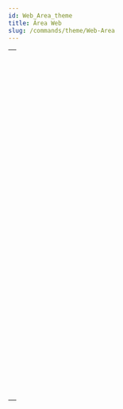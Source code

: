 ```yaml
---
id: Web_Area_theme
title: Área Web
slug: /commands/theme/Web-Area
---
```


|                                                                                                                                   |
| --------------------------------------------------------------------------------------------------------------------------------- |
| [<!-- INCLUDE #_command_.WA Back URL available.Syntax -->](../../commands-legacy/wa-back-url-available.md)<br/>                   |
| [<!-- INCLUDE #_command_.WA Create URL history menu.Syntax -->](../../commands-legacy/wa-create-url-history-menu.md)<br/>         |
| [<!-- INCLUDE #_command_.WA Evaluate JavaScript.Syntax -->](../../commands-legacy/wa-evaluate-javascript.md)<br/>                 |
| [<!-- INCLUDE #_command_.WA EXECUTE JAVASCRIPT FUNCTION.Syntax -->](../../commands-legacy/wa-execute-javascript-function.md)<br/> |
| [<!-- INCLUDE #_command_.WA Forward URL available.Syntax -->](../../commands-legacy/wa-forward-url-available.md)<br/>             |
| [<!-- INCLUDE #_command_.WA Get current URL.Syntax -->](../../commands-legacy/wa-get-current-url.md)<br/>                         |
| [<!-- INCLUDE #_command_.WA GET EXTERNAL LINKS FILTERS.Syntax -->](../../commands-legacy/wa-get-external-links-filters.md)<br/>   |
| [<!-- INCLUDE #_command_.WA Get last filtered URL.Syntax -->](../../commands-legacy/wa-get-last-filtered-url.md)<br/>             |
| [<!-- INCLUDE #_command_.WA GET LAST URL ERROR.Syntax -->](../../commands-legacy/wa-get-last-url-error.md)<br/>                   |
| [<!-- INCLUDE #_command_.WA Get page content.Syntax -->](../../commands-legacy/wa-get-page-content.md)<br/>                       |
| [<!-- INCLUDE #_command_.WA Get page title.Syntax -->](../../commands-legacy/wa-get-page-title.md)<br/>                           |
| [<!-- INCLUDE #_command_.WA GET PREFERENCE.Syntax -->](../../commands-legacy/wa-get-preference.md)<br/>                           |
| [<!-- INCLUDE #_command_.WA GET URL FILTERS.Syntax -->](../../commands-legacy/wa-get-url-filters.md)<br/>                         |
| [<!-- INCLUDE #_command_.WA GET URL HISTORY.Syntax -->](../../commands-legacy/wa-get-url-history.md)<br/>                         |
| [<!-- INCLUDE #_command_.WA OPEN BACK URL.Syntax -->](../../commands-legacy/wa-open-back-url.md)<br/>                             |
| [<!-- INCLUDE #_command_.WA OPEN FORWARD URL.Syntax -->](../../commands-legacy/wa-open-forward-url.md)<br/>                       |
| [<!-- INCLUDE #_command_.WA OPEN URL.Syntax -->](../../commands-legacy/wa-open-url.md)<br/>                                       |
| [<!-- INCLUDE #_command_.WA OPEN WEB INSPECTOR.Syntax -->](../../commands-legacy/wa-open-web-inspector.md)<br/>                   |
| [<!-- INCLUDE #_command_.WA REFRESH CURRENT URL.Syntax -->](../../commands-legacy/wa-refresh-current-url.md)<br/>                 |
| [<!-- INCLUDE #_command_.WA Run offscreen area.Syntax -->](../../commands-legacy/wa-run-offscreen-area.md)<br/>                   |
| [<!-- INCLUDE #_command_.WA SET EXTERNAL LINKS FILTERS.Syntax -->](../../commands-legacy/wa-set-external-links-filters.md)<br/>   |
| [<!-- INCLUDE #_command_.WA SET PAGE CONTENT.Syntax -->](../../commands-legacy/wa-set-page-content.md)<br/>                       |
| [<!-- INCLUDE #_command_.WA SET PREFERENCE.Syntax -->](../../commands-legacy/wa-set-preference.md)<br/>                           |
| [<!-- INCLUDE #_command_.WA SET URL FILTERS.Syntax -->](../../commands-legacy/wa-set-url-filters.md)<br/>                         |
| [<!-- INCLUDE #_command_.WA STOP LOADING URL.Syntax -->](../../commands-legacy/wa-stop-loading-url.md)<br/>                       |
| [<!-- INCLUDE #_command_.WA ZOOM IN.Syntax -->](../../commands-legacy/wa-zoom-in.md)<br/>                                         |
| [<!-- INCLUDE #_command_.WA ZOOM OUT.Syntax -->](../../commands-legacy/wa-zoom-out.md)<br/>                                       |

